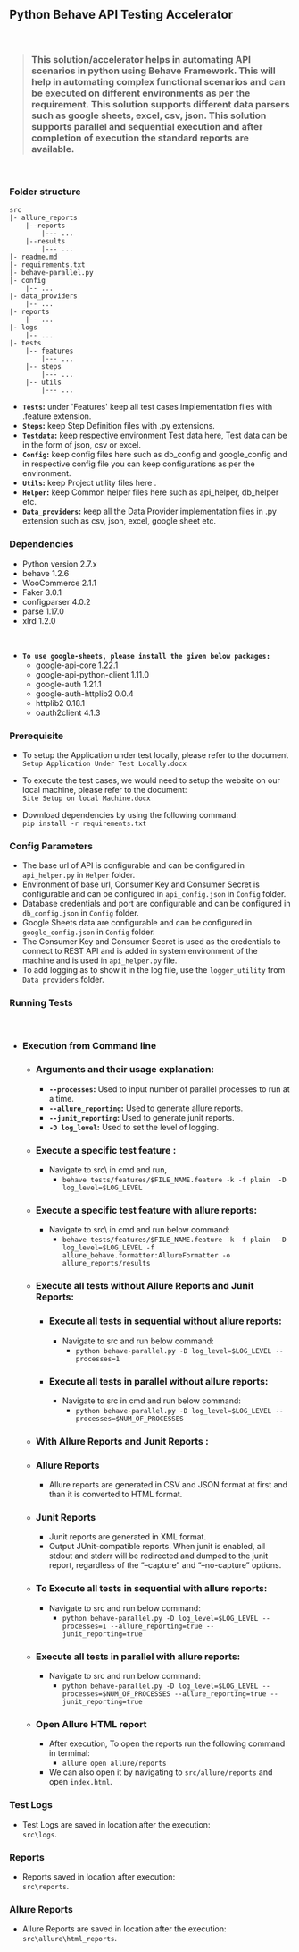 ## Python Behave API Testing Accelerator

<br/>

>### This solution/accelerator helps in automating API scenarios in python using Behave Framework. This will help in automating complex functional scenarios and can be executed on different environments as per the requirement. This solution supports different data parsers such as google sheets, excel, csv, json. This solution supports parallel and sequential execution and after completion of execution the standard reports are available.


<br />

### Folder structure
    src
    |- allure_reports
        |--reports
            |--- ...
        |--results
            |--- ...        
    |- readme.md
    |- requirements.txt
    |- behave-parallel.py
    |- config
        |-- ...                  
    |- data_providers
        |-- ...
    |- reports
        |-- ...                 
    |- logs
        |-- ...               
    |- tests
        |-- features
            |--- ...
        |-- steps
            |--- ...
        |-- utils
            |--- ...
            
- **`Tests`:** under 'Features' keep all test cases implementation files with .feature extension.
- **`Steps`:** keep Step Definition files with .py extensions. 
- **`Testdata`:** keep respective environment Test data here, Test data can be in the form of json, csv or excel. 
- **`Config`:** keep config files here such as db_config and google_config and in respective config file you can keep configurations as per the environment.
- **`Utils`:** keep Project utility files here .
- **`Helper`:** keep Common helper files here such as api_helper, db_helper etc.
- **`Data_providers`:** keep all the Data Provider implementation files in .py extension such as csv, json, excel, google sheet etc.


### Dependencies
-   Python version 2.7.x
-   behave 1.2.6
-   WooCommerce 2.1.1
-   Faker 3.0.1
-   configparser 4.0.2
-   parse 1.17.0
-   xlrd 1.2.0
<br />

- **`To use google-sheets, please install the given below packages:`**
  -   google-api-core 1.22.1
  -   google-api-python-client 1.11.0
  -   google-auth 1.21.1
  -   google-auth-httplib2 0.0.4
  -   httplib2 0.18.1
  -   oauth2client 4.1.3

### Prerequisite
- To setup the Application under test locally, please refer to the document ```Setup Application Under Test Locally.docx```
- To execute the test cases, we would need to setup the website on our local machine, please refer to the document:<br />```Site Setup on local Machine.docx```

- Download dependencies by using the following command:<br />```pip install -r requirements.txt```

### Config Parameters
- The base url of API is configurable and can be configured in `api_helper.py` in `Helper` folder.
- Environment of base url, Consumer Key and Consumer Secret is configurable and can be configured in `api_config.json` in `Config` folder.
- Database credentials and port are configurable and can be configured in `db_config.json` in `Config` folder.
- Google Sheets data are configurable and can be configured in `google_config.json` in `Config` folder.
- The Consumer Key and Consumer Secret is used as the credentials to connect to REST API and is added in system environment of the machine and is used in `api_helper.py` file. 
- To add logging as to show it in the log file, use the `logger_utility` from `Data providers` folder.

### Running Tests
<br />

- ### Execution from Command line
  - ### Arguments and their usage explanation:
      - **`--processes`:** Used to input number of parallel processes to run at a time.
      - **`--allure_reporting`:** Used to generate allure reports.
      - **`--junit_reporting`:** Used to generate junit reports.
      - **`-D log_level`:** Used to set the level of logging.
  
  - ### Execute a specific test feature : 
    - Navigate to src\ in cmd and run,<br />
      -  ```behave tests/features/$FILE_NAME.feature -k -f plain  -D log_level=$LOG_LEVEL```

  - ### Execute a specific test feature with allure reports:
    -  Navigate to src\ in cmd and run below command:
       - ```behave tests/features/$FILE_NAME.feature -k -f plain  -D log_level=$LOG_LEVEL -f allure_behave.formatter:AllureFormatter -o allure_reports/results```
  
  - ### Execute all tests without Allure Reports and Junit Reports:     
    - ### Execute all tests in sequential without allure reports: 
      - Navigate to src and run below command:
        -  ```python behave-parallel.py -D log_level=$LOG_LEVEL --processes=1```

    - ### Execute all tests in parallel without allure reports: 
      - Navigate to src in cmd and run below command:
        -  ```python behave-parallel.py -D log_level=$LOG_LEVEL --processes=$NUM_OF_PROCESSES``` 
  - ### With Allure Reports and Junit Reports : 
  - ### Allure Reports
    -  Allure reports are generated in CSV and JSON format at first and than it is converted to HTML format.
    
  - ### Junit Reports
    - Junit reports are generated in XML format.
    - Output JUnit-compatible reports. When junit is enabled, all stdout and stderr will be redirected and dumped to the junit report, regardless of the “–capture” and “–no-capture” options.
  
  - ### To Execute all tests in sequential with allure reports: 
    - Navigate to src and run below command:
      - ```python behave-parallel.py -D log_level=$LOG_LEVEL --processes=1 --allure_reporting=true --junit_reporting=true```

  - ### Execute all tests in parallel with allure reports: 
    - Navigate to src and run below command:
      -  ```python behave-parallel.py -D log_level=$LOG_LEVEL --processes=$NUM_OF_PROCESSES --allure_reporting=true --junit_reporting=true```

  - ### Open Allure HTML report
    - After execution, To open the reports run the following command in terminal:
      -  ```allure open allure/reports``` 
    - We can also open it by navigating to `src/allure/reports` and open `index.html`.

### Test Logs
-   Test Logs are saved in location after the execution:<br />`src\logs`.

### Reports
-   Reports saved in location after execution:<br />`src\reports`.

### Allure Reports
-   Allure Reports are saved in location after the execution:<br />`src\allure\html_reports`.